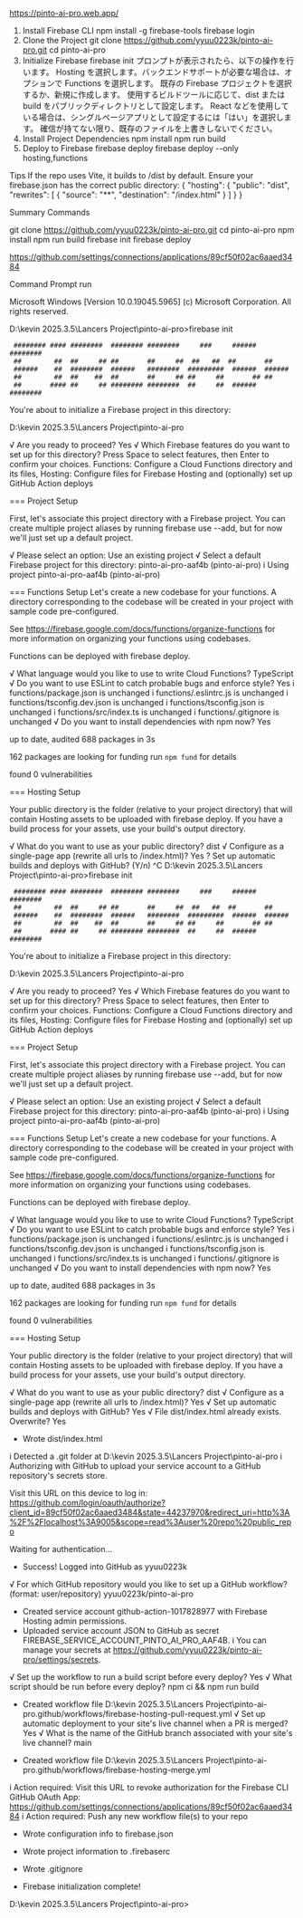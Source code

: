 https://pinto-ai-pro.web.app/ 

1. Install Firebase CLI
      npm install -g firebase-tools
      firebase login
2. Clone the Project
      git clone https://github.com/yyuu0223k/pinto-ai-pro.git
      cd pinto-ai-pro
3. Initialize Firebase
      firebase init
      プロンプトが表示されたら、以下の操作を行います。
      Hosting を選択します。バックエンドサポートが必要な場合は、オプションで Functions を選択します。
      既存の Firebase プロジェクトを選択するか、新規に作成します。
      使用するビルドツールに応じて、dist または build をパブリックディレクトリとして設定します。
      React などを使用している場合は、シングルページアプリとして設定するには「はい」を選択します。
      確信が持てない限り、既存のファイルを上書きしないでください。
4. Install Project Dependencies
      npm install
      npm run build
5. Deploy to Firebase
      firebase deploy
      firebase deploy --only hosting,functions

Tips
If the repo uses Vite, it builds to /dist by default.
Ensure your firebase.json has the correct public directory:
{
  "hosting": {
    "public": "dist",
    "rewrites": [
      { "source": "**", "destination": "/index.html" }
    ]
  }
}

Summary Commands

git clone https://github.com/yyuu0223k/pinto-ai-pro.git
cd pinto-ai-pro
npm install
npm run build
firebase init
firebase deploy

https://github.com/settings/connections/applications/89cf50f02ac6aaed3484



Command Prompt run

Microsoft Windows [Version 10.0.19045.5965]
(c) Microsoft Corporation. All rights reserved.

D:\kevin 2025.3.5\Lancers Project\pinto-ai-pro>firebase init

     ######## #### ########  ######## ########     ###     ######  ########
     ##        ##  ##     ## ##       ##     ##  ##   ##  ##       ##
     ######    ##  ########  ######   ########  #########  ######  ######
     ##        ##  ##    ##  ##       ##     ## ##     ##       ## ##
     ##       #### ##     ## ######## ########  ##     ##  ######  ########

You're about to initialize a Firebase project in this directory:

  D:\kevin 2025.3.5\Lancers Project\pinto-ai-pro

√ Are you ready to proceed? Yes
√ Which Firebase features do you want to set up for this directory? Press Space to select features, then Enter to
confirm your choices. Functions: Configure a Cloud Functions directory and its files, Hosting: Configure files for
Firebase Hosting and (optionally) set up GitHub Action deploys

=== Project Setup

First, let's associate this project directory with a Firebase project.
You can create multiple project aliases by running firebase use --add,
but for now we'll just set up a default project.

√ Please select an option: Use an existing project
√ Select a default Firebase project for this directory: pinto-ai-pro-aaf4b (pinto-ai-pro)
i  Using project pinto-ai-pro-aaf4b (pinto-ai-pro)

=== Functions Setup
Let's create a new codebase for your functions.
A directory corresponding to the codebase will be created in your project
with sample code pre-configured.

See https://firebase.google.com/docs/functions/organize-functions for
more information on organizing your functions using codebases.

Functions can be deployed with firebase deploy.

√ What language would you like to use to write Cloud Functions? TypeScript
√ Do you want to use ESLint to catch probable bugs and enforce style? Yes
i  functions/package.json is unchanged
i  functions/.eslintrc.js is unchanged
i  functions/tsconfig.dev.json is unchanged
i  functions/tsconfig.json is unchanged
i  functions/src/index.ts is unchanged
i  functions/.gitignore is unchanged
√ Do you want to install dependencies with npm now? Yes

up to date, audited 688 packages in 3s

162 packages are looking for funding
  run `npm fund` for details

found 0 vulnerabilities

=== Hosting Setup

Your public directory is the folder (relative to your project directory) that
will contain Hosting assets to be uploaded with firebase deploy. If you
have a build process for your assets, use your build's output directory.

√ What do you want to use as your public directory? dist
√ Configure as a single-page app (rewrite all urls to /index.html)? Yes
? Set up automatic builds and deploys with GitHub? (Y/n)
^C
D:\kevin 2025.3.5\Lancers Project\pinto-ai-pro>firebase init

     ######## #### ########  ######## ########     ###     ######  ########
     ##        ##  ##     ## ##       ##     ##  ##   ##  ##       ##
     ######    ##  ########  ######   ########  #########  ######  ######
     ##        ##  ##    ##  ##       ##     ## ##     ##       ## ##
     ##       #### ##     ## ######## ########  ##     ##  ######  ########

You're about to initialize a Firebase project in this directory:

  D:\kevin 2025.3.5\Lancers Project\pinto-ai-pro

√ Are you ready to proceed? Yes
√ Which Firebase features do you want to set up for this directory? Press Space to select features, then Enter to
confirm your choices. Functions: Configure a Cloud Functions directory and its files, Hosting: Configure files for
Firebase Hosting and (optionally) set up GitHub Action deploys

=== Project Setup

First, let's associate this project directory with a Firebase project.
You can create multiple project aliases by running firebase use --add,
but for now we'll just set up a default project.

√ Please select an option: Use an existing project
√ Select a default Firebase project for this directory: pinto-ai-pro-aaf4b (pinto-ai-pro)
i  Using project pinto-ai-pro-aaf4b (pinto-ai-pro)

=== Functions Setup
Let's create a new codebase for your functions.
A directory corresponding to the codebase will be created in your project
with sample code pre-configured.

See https://firebase.google.com/docs/functions/organize-functions for
more information on organizing your functions using codebases.

Functions can be deployed with firebase deploy.

√ What language would you like to use to write Cloud Functions? TypeScript
√ Do you want to use ESLint to catch probable bugs and enforce style? Yes
i  functions/package.json is unchanged
i  functions/.eslintrc.js is unchanged
i  functions/tsconfig.dev.json is unchanged
i  functions/tsconfig.json is unchanged
i  functions/src/index.ts is unchanged
i  functions/.gitignore is unchanged
√ Do you want to install dependencies with npm now? Yes

up to date, audited 688 packages in 3s

162 packages are looking for funding
  run `npm fund` for details

found 0 vulnerabilities

=== Hosting Setup

Your public directory is the folder (relative to your project directory) that
will contain Hosting assets to be uploaded with firebase deploy. If you
have a build process for your assets, use your build's output directory.

√ What do you want to use as your public directory? dist
√ Configure as a single-page app (rewrite all urls to /index.html)? Yes
√ Set up automatic builds and deploys with GitHub? Yes
√ File dist/index.html already exists. Overwrite? Yes
+  Wrote dist/index.html

i  Detected a .git folder at D:\kevin 2025.3.5\Lancers Project\pinto-ai-pro
i  Authorizing with GitHub to upload your service account to a GitHub repository's secrets store.

Visit this URL on this device to log in:
https://github.com/login/oauth/authorize?client_id=89cf50f02ac6aaed3484&state=44237970&redirect_uri=http%3A%2F%2Flocalhost%3A9005&scope=read%3Auser%20repo%20public_repo

Waiting for authentication...

+  Success! Logged into GitHub as yyuu0223k

√ For which GitHub repository would you like to set up a GitHub workflow? (format: user/repository)
yyuu0223k/pinto-ai-pro

+  Created service account github-action-1017828977 with Firebase Hosting admin permissions.
+  Uploaded service account JSON to GitHub as secret FIREBASE_SERVICE_ACCOUNT_PINTO_AI_PRO_AAF4B.
i  You can manage your secrets at https://github.com/yyuu0223k/pinto-ai-pro/settings/secrets.

√ Set up the workflow to run a build script before every deploy? Yes
√ What script should be run before every deploy? npm ci && npm run build

+  Created workflow file D:\kevin 2025.3.5\Lancers Project\pinto-ai-pro\.github/workflows/firebase-hosting-pull-request.yml
√ Set up automatic deployment to your site's live channel when a PR is merged? Yes
√ What is the name of the GitHub branch associated with your site's live channel? main

+  Created workflow file D:\kevin 2025.3.5\Lancers Project\pinto-ai-pro\.github/workflows/firebase-hosting-merge.yml

i  Action required: Visit this URL to revoke authorization for the Firebase CLI GitHub OAuth App:
https://github.com/settings/connections/applications/89cf50f02ac6aaed3484
i  Action required: Push any new workflow file(s) to your repo

+  Wrote configuration info to firebase.json
+  Wrote project information to .firebaserc
+  Wrote .gitignore

+  Firebase initialization complete!

D:\kevin 2025.3.5\Lancers Project\pinto-ai-pro>



